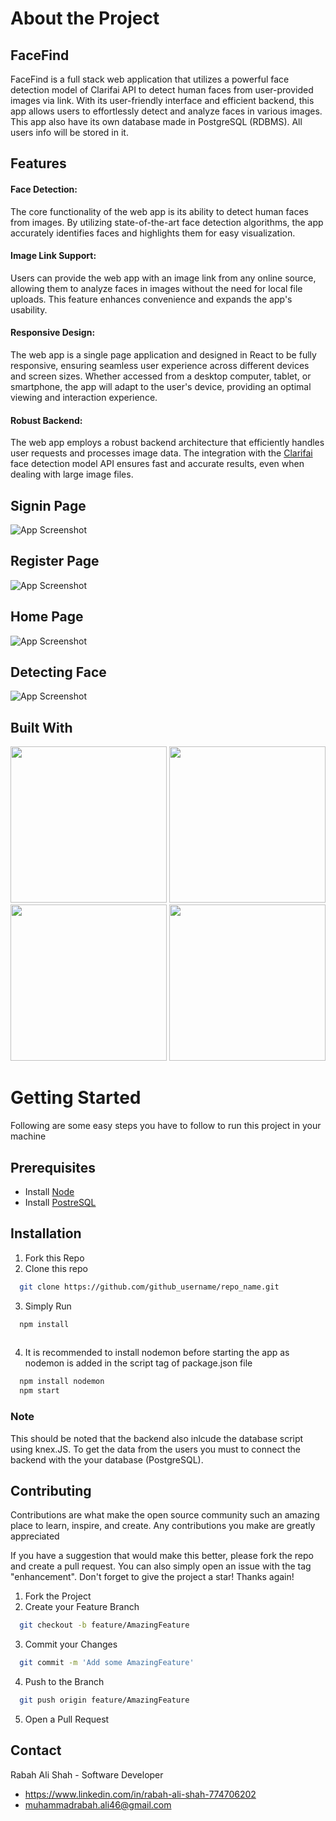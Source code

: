 
# About the Project


## FaceFind
FaceFind is a full stack web application that utilizes a powerful face detection model of Clarifai API to detect human faces from user-provided images via link. With its user-friendly interface and efficient backend, this app allows users to effortlessly detect and analyze faces in various images. 
This app also have its own database made in PostgreSQL (RDBMS). All users info will be stored in it.
## Features
#### Face Detection: 
The core functionality of the web app is its ability to detect human faces from images. By utilizing state-of-the-art face detection algorithms, the app accurately identifies faces and highlights them for easy visualization.

#### Image Link Support: 
Users can provide the web app with an image link from any online source, allowing them to analyze faces in images without the need for local file uploads. This feature enhances convenience and expands the app's usability.

#### Responsive Design: 
The web app is a single page application and designed in React to be fully responsive, ensuring seamless user experience across different devices and screen sizes. Whether accessed from a desktop computer, tablet, or smartphone, the app will adapt to the user's device, providing an optimal viewing and interaction experience.

#### Robust Backend: 
The web app employs a robust backend architecture that efficiently handles user requests and processes image data. The integration with the [Clarifai](https://www.clarifai.com) face detection model API ensures fast and accurate results, even when dealing with large image files.


## Signin Page

![App Screenshot](https://via.placeholder.com/468x300?text=App+Screenshot+Here)

## Register Page

![App Screenshot](https://via.placeholder.com/468x300?text=App+Screenshot+Here)

## Home Page

![App Screenshot](https://via.placeholder.com/468x300?text=App+Screenshot+Here)

## Detecting Face

![App Screenshot](https://via.placeholder.com/468x300?text=App+Screenshot+Here)


## Built With

<img src="https://www.vectorlogo.zone/logos/nodejs/nodejs-ar21.png" width="250"/>
<img src="https://testrigor.com/wp-content/uploads/2023/01/express-logo.png" width="250"/>
<img src="https://www.metaltoad.com/sites/default/files/styles/large_personal_photo_870x500_/public/reactlogo_4.png?itok=LXFHZrKJ" width="250"/>
<img src="https://www.vectorlogo.zone/logos/postgresql/postgresql-ar21.png" width="250"/>



# Getting Started
Following are some easy steps you have to follow to run this project in your machine
## Prerequisites
* Install [Node](https://nodejs.org/en/download)
* Install [PostreSQL](https://www.postgresql.org/download/)

  

## Installation

1. Fork this Repo
2. Clone this repo

```bash
  git clone https://github.com/github_username/repo_name.git
```
3. Simply Run
```bash
  npm install
  
```
4. It is recommended to install nodemon before starting the app as nodemon is added in the script tag of package.json file
```bash
  npm install nodemon
  npm start
```
### Note
This should be noted that the backend also inlcude the database script using knex.JS. To get the data from the users you must to connect the backend with the your database (PostgreSQL).

## Contributing

Contributions are what make the open source community such an amazing place to learn, inspire, and create. Any contributions you make are greatly appreciated

If you have a suggestion that would make this better, please fork the repo and create a pull request. You can also simply open an issue with the tag "enhancement". Don't forget to give the project a star! Thanks again!

1. Fork the Project
2. Create your Feature Branch
```bash
  git checkout -b feature/AmazingFeature
```
3. Commit your Changes 
```bash
  git commit -m 'Add some AmazingFeature'
```
4. Push to the Branch 
```bash
  git push origin feature/AmazingFeature
```
5. Open a Pull Request


## Contact
Rabah Ali Shah - Software Developer
- https://www.linkedin.com/in/rabah-ali-shah-774706202 
- muhammadrabah.ali46@gmail.com
